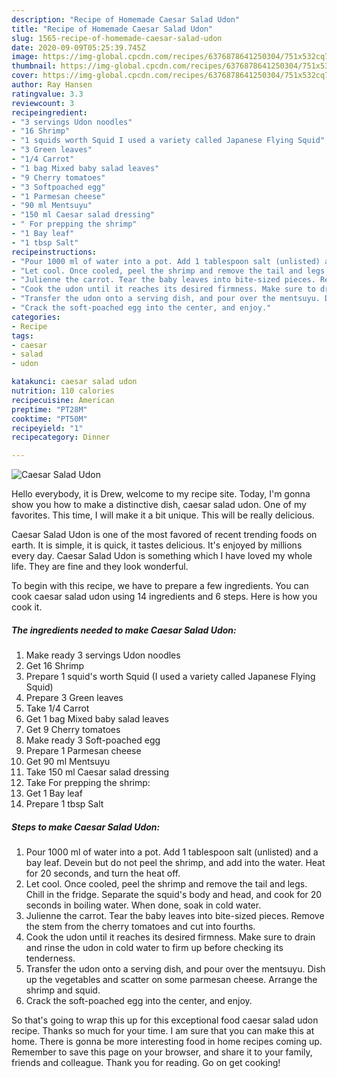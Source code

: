 ```yaml
---
description: "Recipe of Homemade Caesar Salad Udon"
title: "Recipe of Homemade Caesar Salad Udon"
slug: 1565-recipe-of-homemade-caesar-salad-udon
date: 2020-09-09T05:25:39.745Z
image: https://img-global.cpcdn.com/recipes/6376878641250304/751x532cq70/caesar-salad-udon-recipe-main-photo.jpg
thumbnail: https://img-global.cpcdn.com/recipes/6376878641250304/751x532cq70/caesar-salad-udon-recipe-main-photo.jpg
cover: https://img-global.cpcdn.com/recipes/6376878641250304/751x532cq70/caesar-salad-udon-recipe-main-photo.jpg
author: Ray Hansen
ratingvalue: 3.3
reviewcount: 3
recipeingredient:
- "3 servings Udon noodles"
- "16 Shrimp"
- "1 squids worth Squid I used a variety called Japanese Flying Squid"
- "3 Green leaves"
- "1/4 Carrot"
- "1 bag Mixed baby salad leaves"
- "9 Cherry tomatoes"
- "3 Softpoached egg"
- "1 Parmesan cheese"
- "90 ml Mentsuyu"
- "150 ml Caesar salad dressing"
- " For prepping the shrimp"
- "1 Bay leaf"
- "1 tbsp Salt"
recipeinstructions:
- "Pour 1000 ml of water into a pot. Add 1 tablespoon salt (unlisted) and a bay leaf. Devein but do not peel the shrimp, and add into the water. Heat for 20 seconds, and turn the heat off."
- "Let cool. Once cooled, peel the shrimp and remove the tail and legs. Chill in the fridge. Separate the squid&#39;s body and head, and cook for 20 seconds in boiling water. When done, soak in cold water."
- "Julienne the carrot. Tear the baby leaves into bite-sized pieces. Remove the stem from the cherry tomatoes and cut into fourths."
- "Cook the udon until it reaches its desired firmness. Make sure to drain and rinse the udon in cold water to firm up before checking its tenderness."
- "Transfer the udon onto a serving dish, and pour over the mentsuyu. Dish up the vegetables and scatter on some parmesan cheese. Arrange the shrimp and squid."
- "Crack the soft-poached egg into the center, and enjoy."
categories:
- Recipe
tags:
- caesar
- salad
- udon

katakunci: caesar salad udon 
nutrition: 110 calories
recipecuisine: American
preptime: "PT28M"
cooktime: "PT50M"
recipeyield: "1"
recipecategory: Dinner

---
```



![Caesar Salad Udon](https://img-global.cpcdn.com/recipes/6376878641250304/751x532cq70/caesar-salad-udon-recipe-main-photo.jpg)

Hello everybody, it is Drew, welcome to my recipe site. Today, I'm gonna show you how to make a distinctive dish, caesar salad udon. One of my favorites. This time, I will make it a bit unique. This will be really delicious.



Caesar Salad Udon is one of the most favored of recent trending foods on earth. It is simple, it is quick, it tastes delicious. It's enjoyed by millions every day. Caesar Salad Udon is something which I have loved my whole life. They are fine and they look wonderful.


To begin with this recipe, we have to prepare a few ingredients. You can cook caesar salad udon using 14 ingredients and 6 steps. Here is how you cook it.

<!--inarticleads1-->

##### The ingredients needed to make Caesar Salad Udon:

1. Make ready 3 servings Udon noodles
1. Get 16 Shrimp
1. Prepare 1 squid&#39;s worth Squid (I used a variety called Japanese Flying Squid)
1. Prepare 3 Green leaves
1. Take 1/4 Carrot
1. Get 1 bag Mixed baby salad leaves
1. Get 9 Cherry tomatoes
1. Make ready 3 Soft-poached egg
1. Prepare 1 Parmesan cheese
1. Get 90 ml Mentsuyu
1. Take 150 ml Caesar salad dressing
1. Take  For prepping the shrimp:
1. Get 1 Bay leaf
1. Prepare 1 tbsp Salt




<!--inarticleads2-->

##### Steps to make Caesar Salad Udon:

1. Pour 1000 ml of water into a pot. Add 1 tablespoon salt (unlisted) and a bay leaf. Devein but do not peel the shrimp, and add into the water. Heat for 20 seconds, and turn the heat off.
1. Let cool. Once cooled, peel the shrimp and remove the tail and legs. Chill in the fridge. Separate the squid&#39;s body and head, and cook for 20 seconds in boiling water. When done, soak in cold water.
1. Julienne the carrot. Tear the baby leaves into bite-sized pieces. Remove the stem from the cherry tomatoes and cut into fourths.
1. Cook the udon until it reaches its desired firmness. Make sure to drain and rinse the udon in cold water to firm up before checking its tenderness.
1. Transfer the udon onto a serving dish, and pour over the mentsuyu. Dish up the vegetables and scatter on some parmesan cheese. Arrange the shrimp and squid.
1. Crack the soft-poached egg into the center, and enjoy.




So that's going to wrap this up for this exceptional food caesar salad udon recipe. Thanks so much for your time. I am sure that you can make this at home. There is gonna be more interesting food in home recipes coming up. Remember to save this page on your browser, and share it to your family, friends and colleague. Thank you for reading. Go on get cooking!
